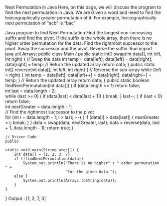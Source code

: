 Next Permutation in Java
Here, on this page, we will discuss the program to find the next permutation in Java. We are Given a word and need to find the lexicographically greater permutation of it. For example, lexicographically next permutation of “acb” is “bac”

Java program to find Next Permutation
Find the longest non-increasing suffix and find the pivot.
If the suffix is the whole array, then there is no higher order permutation for the data.
Find the rightmost successor to the pivot.
Swap the successor and the pivot.
Reverse the suffix.
Run
import java.util.Arrays;
public
class Main {
    public
    static int[] swap(int data[], int left, int right) {
        // Swap the data
        int temp = data[left];
        data[left] = data[right];
        data[right] = temp;
        // Return the updated array
        return data;
    }
    public
    static int[] reverse(int data[], int left, int right) {
        // Reverse the sub-array
        while (left < right) {
            int temp = data[left];
            data[left++] = data[right];
            data[right--] = temp;
        }
        // Return the updated array
        return data;
    }
    public
    static boolean findNextPermutation(int data[]) {
        if (data.length <= 1) return false;        
        int last = data.length - 2;        
         while (last >= 0) {
            if (data[last] < data[last + 1]) {
                break;
            }
            last--;
        }
        if (last < 0) return false;        
        int nextGreater = data.length - 1;      
       // Find the rightmost successor to the pivot        
        for (int i = data.length - 1; i > last; i--) {
            if (data[i] > data[last]) {
                nextGreater = i;
                break;
            }
        }
        data = swap(data, nextGreater, last);
        data = reverse(data, last + 1, data.length - 1);
        return true;
    }

    // Driver Code
    public

    static void main(String args[]) {
        int data[] = {1, 2, 3, 7};
        if (!findNextPermutation(data))
            System.out.println("There is no higher" + " order permutation " +
                               "for the given data.");
        else {
            System.out.println(Arrays.toString(data));
        }
    }
}
Output :
[1, 2, 7, 3]
